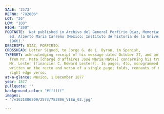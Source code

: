 ```yaml
---
SALE: '2573'
REFNO: "782806"
LOT: "20"
LOW: "100"
HIGH: "200"
FOOTNOTE: 'Not published in Archivo del General Porfirio Díaz, Memorias y Documentos,
  ed. Alberto Maria Carreño (Mexico: Instituto de historia de la Universidad Nacional,
  1960).'
DESCRIPT: DIAZ, PORFIRIO.
CROSSHEAD: Letter Signed, to Jorge G. de L. Byron, in Spanish,
TYPESET: acknowledging receipt of his message dated October 27, and anticipating communication
  from Mr. Mata [chargé d'affaires José María Mata?] concerning his transactions with
  Mr. Lester [financier C. Edward Lester?]. 1¼ pages, 4to, monogrammed stationery,
  written on the recto and verso of a single page; folds, remnants of mounting along
  right edge verso.
at-a-glance: Mexico, 1 December 1877
year: 1877
pullquote: ''
background_color: "#ffffff"
images:
- "/v1621886809/2573/782806_VIEW_02.jpg"

---
```

